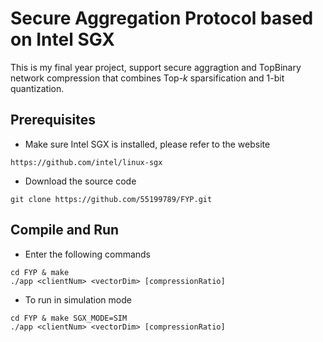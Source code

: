 # Secure Aggregation Protocol based on Intel SGX
This is my final year project, support secure aggragtion and TopBinary network compression that combines Top-$k$ sparsification and 1-bit quantization.
## Prerequisites
* Make sure Intel SGX is installed, please refer to the website 
```
https://github.com/intel/linux-sgx
```
* Download the source code
```
git clone https://github.com/55199789/FYP.git
```
## Compile and Run
* Enter the following commands
```
cd FYP & make
./app <clientNum> <vectorDim> [compressionRatio]
```
* To run in simulation mode
```
cd FYP & make SGX_MODE=SIM
./app <clientNum> <vectorDim> [compressionRatio]
```
